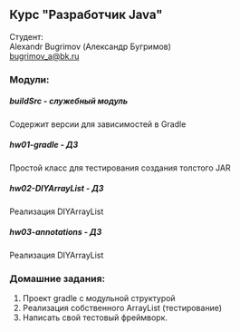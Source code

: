 ## Курс "Разработчик Java"

Студент: <br>
Alexandr Bugrimov (Александр Бугримов) <br>
[bugrimov_a@bk.ru](mailto:bugrimov_a@bk.ru)

### Модули:
##### buildSrc - служебный модуль
Содержит версии для зависимостей в Gradle

##### hw01-gradle - ДЗ
Простой класс для тестирования создания толстого JAR

##### hw02-DIYArrayList - ДЗ
Реализация DIYArrayList

##### hw03-annotations - ДЗ
Реализация DIYArrayList

### Домашние задания:
1. Проект gradle с модульной структурой
2. Реализация собственного ArrayList (тестирование)
3. Написать свой тестовый фреймворк.